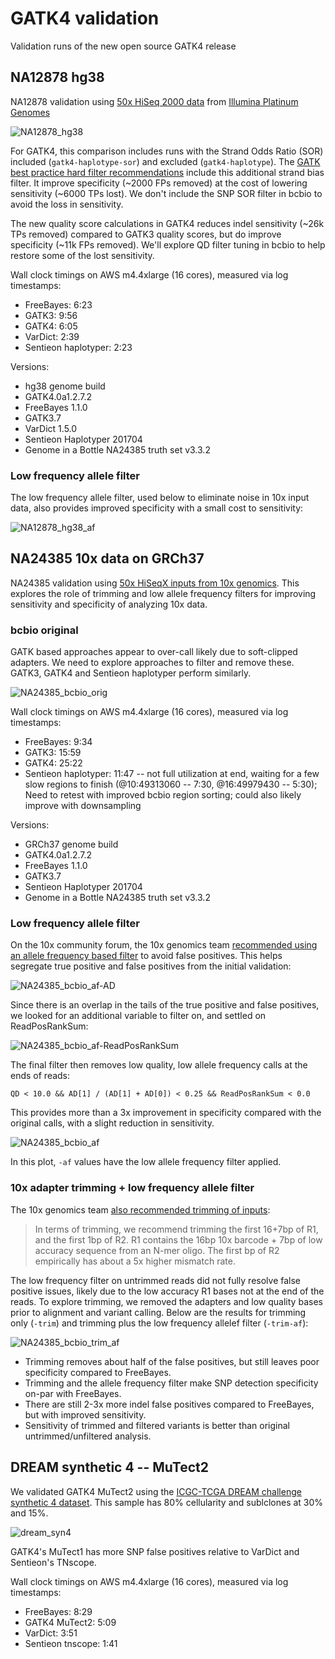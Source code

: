 # GATK4 validation

Validation runs of the new open source GATK4 release

## NA12878 hg38

NA12878 validation using [50x HiSeq 2000 data](http://www.ebi.ac.uk/ena/data/view/PRJEB3381) from
[Illumina Platinum Genomes](https://www.illumina.com/platinumgenomes.html)

![NA12878_hg38](NA12878_hg38/grading-summary-giab.png)

For GATK4, this comparison includes runs with the Strand Odds Ratio (SOR) included
(`gatk4-haplotype-sor`) and excluded (`gatk4-haplotype`). The
[GATK best practice hard filter recommendations](https://software.broadinstitute.org/gatk/documentation/article?id=2806) include this additional strand bias filter. It improve specificity (~2000 FPs removed)
at the cost of lowering sensitivity (~6000 TPs lost). We don't include the SNP
SOR filter in bcbio to avoid the loss in sensitivity.

The new quality score calculations in GATK4 reduces indel sensitivity
(~26k TPs removed) compared to GATK3 quality scores, but do improve specificity
(~11k FPs removed). We'll explore QD filter tuning in bcbio to help restore some
of the lost sensitivity.

Wall clock timings on AWS m4.4xlarge (16 cores), measured via log timestamps:

- FreeBayes: 6:23
- GATK3: 9:56
- GATK4: 6:05
- VarDict: 2:39
- Sentieon haplotyper: 2:23

Versions:
- hg38 genome build
- GATK4.0a1.2.7.2
- FreeBayes 1.1.0
- GATK3.7
- VarDict 1.5.0
- Sentieon Haplotyper 201704
- Genome in a Bottle NA24385 truth set v3.3.2

### Low frequency allele filter

The low frequency allele filter, used below to eliminate noise in 10x input
data, also provides improved specificity with a small cost to sensitivity:

![NA12878_hg38_af](NA12878_hg38_af/grading-summary-giab.png)

## NA24385 10x data on GRCh37

NA24385 validation using
[50x HiSeqX inputs from 10x genomics](https://support.10xgenomics.com/de-novo-assembly/datasets).
This explores the role of trimming and low allele frequency filters for
improving sensitivity and specificity of analyzing 10x data.

### bcbio original

GATK based approaches appear to over-call likely due to soft-clipped adapters.
We need to explore approaches to filter and remove these. GATK3, GATK4 and
Sentieon haplotyper perform similarly.

![NA24385_bcbio_orig](NA24385_bcbio_orig/grading-summary-NA24385.png)

Wall clock timings on AWS m4.4xlarge (16 cores), measured via log timestamps:

- FreeBayes: 9:34
- GATK3: 15:59
- GATK4: 25:22
- Sentieon haplotyper: 11:47 -- not full utilization at end, waiting for a few
  slow regions to finish (@10:49313060 -- 7:30, @16:49979430 -- 5:30); Need to
  retest with improved bcbio region sorting; could
  also likely improve with downsampling

Versions:
- GRCh37 genome build
- GATK4.0a1.2.7.2
- FreeBayes 1.1.0
- GATK3.7
- Sentieon Haplotyper 201704
- Genome in a Bottle NA24385 truth set v3.3.2

### Low frequency allele filter

On the 10x community forum, the 10x genomics team
[recommended using an allele frequency based filter](https://community.10xgenomics.com/t5/Genome-Exome-Forum/Best-practices-for-trimming-adapters-when-variant-calling/m-p/473) to
avoid false positives. This helps segregate true positive and false positives
from the initial validation:

![NA24385_bcbio_af-AD](NA24385_bcbio_af/10xrec-tp_fp_AD.png)

Since there is an overlap in the tails of the true positive and false positives,
we looked for an additional variable to filter on, and settled on
ReadPosRankSum:

![NA24385_bcbio_af-ReadPosRankSum](NA24385_bcbio_af/10xrec-lowaf-tp_fp_ReadPosRankSum.png)

The final filter then removes low quality, low allele frequency calls at the
ends of reads:

    QD < 10.0 && AD[1] / (AD[1] + AD[0]) < 0.25 && ReadPosRankSum < 0.0

This provides more than a 3x improvement in specificity compared with the
original calls, with a slight reduction in sensitivity.

![NA24385_bcbio_af](NA24385_bcbio_af/grading-summary-NA24385.png)

In this plot, `-af` values have the low allele frequency filter applied.

### 10x adapter trimming + low frequency allele filter

The 10x genomics team
[also recommended trimming of inputs](https://community.10xgenomics.com/t5/Genome-Exome-Forum/Best-practices-for-trimming-adapters-when-variant-calling/m-p/473):

> In terms of trimming, we recommend trimming the first 16+7bp of R1, and the
> first 1bp of R2. R1 contains the 16bp 10x barcode + 7bp of low accuracy
> sequence from an N-mer oligo. The first bp of R2 empirically has about a 5x
> higher mismatch rate.

The low frequency filter on untrimmed reads did not fully resolve false positive
issues, likely due to the low accuracy R1 bases not at the end of the reads. To
explore trimming, we removed the adapters and low quality bases prior to
alignment and variant calling. Below are the results for trimming only (`-trim`)
and trimming plus the low frequency allelef filter (`-trim-af`):

![NA24385_bcbio_trim_af](NA24385_bcbio_trim_af/grading-summary-NA24385.png)

- Trimming removes about half of the false positives, but still leaves poor
  specificity compared to FreeBayes.
- Trimming and the allele frequency filter make SNP detection specificity on-par
  with FreeBayes.
- There are still 2-3x more indel false positives compared to FreeBayes, but
  with improved sensitivity.
- Sensitivity of trimmed and filtered variants is better than original
  untrimmed/unfiltered analysis.

## DREAM synthetic 4 -- MuTect2

We validated GATK4 MuTect2 using the
[ICGC-TCGA DREAM challenge synthetic 4 dataset](https://www.synapse.org/#!Synapse:syn312572/wiki/62018).
This sample has 80% cellularity and sublclones at 30% and 15%. 

![dream_syn4](dream_syn4/grading-summary-syn4-38.png)

GATK4's MuTect1 has more SNP false positives relative to VarDict and
Sentieon's TNscope.

Wall clock timings on AWS m4.4xlarge (16 cores), measured via log timestamps:

- FreeBayes: 8:29
- GATK4 MuTect2: 5:09
- VarDict: 3:51
- Sentieon tnscope: 1:41
